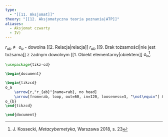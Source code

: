```yaml
---
type:
  - "[[11. Aksjomat]]"
theory: "[[12. Aksjomatyczna teoria poznania|ATP]]"
aliases:
  - Aksjomat czwarty
  - IV)
---
```

$r_{ab} \not\equiv o_a$ - dowolna [[2. Relacja|relacja]] $r_{ab}$ [[9. Brak tożsamości|nie jest tożsama]] z żadnym dowolnym [[1. Obiekt elementarny|obiektem]] $o_a$[^1].

```tikz
\usepackage{tikz-cd}

\begin{document}

\begin{tikzcd}
o_a 
	\arrow[r,"r_{ab}"{name=rab}, no head]
	\arrow[from=rab, loop, out=60, in=120, looseness=3, "\not\equiv"] & 
o_{b}
\end{tikzcd}

\end{document}

```

[^1]: J. Kossecki, *Metacybernetyka*, Warszawa 2018, s. 23